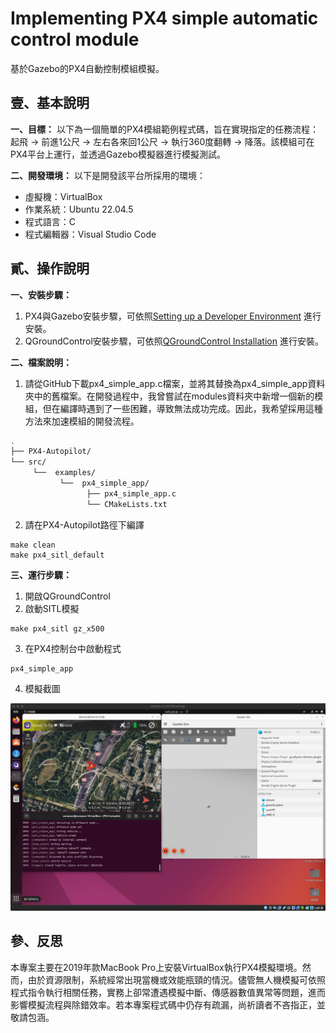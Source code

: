 # Implementing PX4 simple automatic control module

基於Gazebo的PX4自動控制模組模擬。

## 壹、基本說明
**一、目標：**
以下為一個簡單的PX4模組範例程式碼，旨在實現指定的任務流程：起飛 → 前進1公尺 → 左右各來回1公尺 → 執行360度翻轉 → 降落。該模組可在PX4平台上運行，並透過Gazebo模擬器進行模擬測試。

**二、開發環境：**
以下是開發該平台所採用的環境：
* 虛擬機：VirtualBox
* 作業系統：Ubuntu 22.04.5
* 程式語言：C
* 程式編輯器：Visual Studio Code

## 貳、操作說明
**一、安裝步驟：**
1. PX4與Gazebo安裝步驟，可依照[Setting up a Developer Environment](https://docs.px4.io/main/en/dev_setup/dev_env_linux_ubuntu) 進行安裝。
2. QGroundControl安裝步驟，可依照[QGroundControl Installation](https://docs.px4.io/main/en/dev_setup/dev_env_linux_ubuntu) 進行安裝。

**二、檔案說明：**
1. 請從GitHub下載px4_simple_app.c檔案，並將其替換為px4_simple_app資料夾中的舊檔案。在開發過程中，我曾嘗試在modules資料夾中新增一個新的模組，但在編譯時遇到了一些困難，導致無法成功完成。因此，我希望採用這種方法來加速模組的開發流程。
```bash
.
├── PX4-Autopilot/
└── src/
     └──  examples/
           └──  px4_simple_app/
                 ├── px4_simple_app.c
                 └── CMakeLists.txt
```
2. 請在PX4-Autopilot路徑下編譯
```shell
make clean
make px4_sitl_default
```

**三、運行步驟：**
1. 開啟QGroundControl
2. 啟動SITL模擬
```shell
make px4_sitl gz_x500
```
3. 在PX4控制台中啟動程式
```shell
px4_simple_app
```
4. 模擬截圖

[![PX4運行過程](截圖.png)](https://github.com/user-attachments/assets/dc8e6b00-611d-4bcf-a0e8-75e75cf3a5d2)


## 參、反思
本專案主要在2019年款MacBook Pro上安裝VirtualBox執行PX4模擬環境。然而，由於資源限制，系統經常出現當機或效能瓶頸的情況。儘管無人機模擬可依照程式指令執行相關任務，實務上卻常遭遇模擬中斷、傳感器數值異常等問題，進而影響模擬流程與除錯效率。若本專案程式碼中仍存有疏漏，尚祈讀者不吝指正，並敬請包涵。
